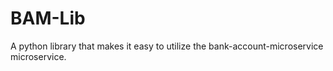 # BAM-Lib
A python library that makes it easy to utilize the bank-account-microservice microservice.
